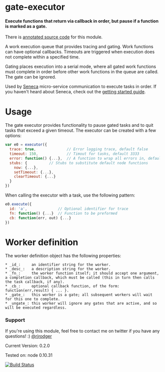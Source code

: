 # gate-executor

#### Execute functions that return via callback in order, but pause if a function is marked as a gate.

There is 
[annotated source code](http://rjrodger.github.io/gate-executor/doc/use.html)
for this module.

A work execution queue that provides tracing and gating. Work functions can have optional callbacks. Timeouts are triggered when execution does not complete within a specified time.

Gating places execution into a serial mode, where all gated work functions must complete in order before other work functions in the queue are called. The gate can be ignored.

Used by [Seneca](http://senecajs.org/) micro-service communication to execute tasks in order. If you haven't heard about Seneca, check out the [getting started guide](http://senecajs.org/getting-started.html).


# Usage

The gate executor provides functionality to pause gated tasks and to quit tasks that exceed a given timeout. The executor can be created with a few options:

```JavaScript
var e0 = executor({
  trace: true,              // Error logging trace, default false
  timeout: 150,             // Timout for tasks, default 3333
  error: function() {...},  // A function to wrap all errors in, default noop
  stubs: {		    // Stubs to substitute default node functions
    now: {...},
    setTimeout: {...},
    clearTimeout: {...}
  }
})
```

When calling the executor with a task, use the following pattern:
```JavaScript
e0.execute({
  id: 'a',              // Optional identifier for trace
  fn: function() {...}  // Function to be preformed
  cb: function(err, out) {...}
})
```

# Worker definition

The worker definition object has the following properties:

    * _id_:     an identifier string for the worker.
    * _desc_:   a description string for the worker.
    * _fn_:     the worker function itself; it should accept one argument, a completion callback, which must be called (this in turn then calls the task callback, if any).
    * _cb_:     optional callback function, of the form: function(err,result) { ... }.
    * _gate_:   this worker is a gate; all subsequent workers will wait for this one to complete.
    * _ungate_: this worker will ignore any gates that are active, and so will be executed regardless.



### Support

If you're using this module, feel free to contact me on twitter if you
have any questions! :) [@rjrodger](http://twitter.com/rjrodger)

Current Version: 0.2.0

Tested on: node 0.10.31

[![Build Status](https://travis-ci.org/rjrodger/gate-executor.png?branch=master)](https://travis-ci.org/rjrodger/gate-executor)

